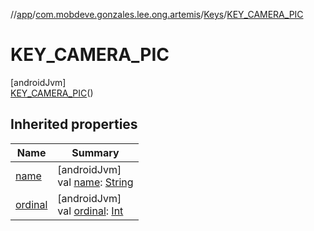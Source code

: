 //[app](../../../../index.md)/[com.mobdeve.gonzales.lee.ong.artemis](../../index.md)/[Keys](../index.md)/[KEY_CAMERA_PIC](index.md)

# KEY_CAMERA_PIC

[androidJvm]\
[KEY_CAMERA_PIC](index.md)()

## Inherited properties

| Name | Summary |
|---|---|
| [name](name.md) | [androidJvm]<br>val [name](name.md): [String](https://kotlinlang.org/api/latest/jvm/stdlib/kotlin/-string/index.html) |
| [ordinal](ordinal.md) | [androidJvm]<br>val [ordinal](ordinal.md): [Int](https://kotlinlang.org/api/latest/jvm/stdlib/kotlin/-int/index.html) |
